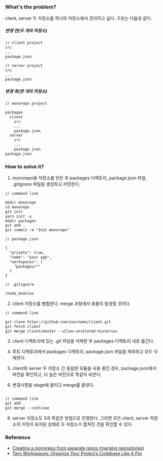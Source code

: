 ### What's the problem?
client, server 두 저장소를 하나의 저장소에서 관리하고 싶다. 구조는 다음과 같다.

##### 변경 전(두 개의 저장소)
```markdown
// client project
src
...
package.json

// server project
src
...
package.json
```

##### 변경 후(한 개의 저장소)

```markdown
// monorepo project

packages
  client
    src
    ...
    package.json
  server
    src
    ...
    package.json
package.json
```


### How to solve it?
1. monorepo용 저장소를 만든 후 packages 디렉토리, package.json 파일, .gitignore 파일을 생성하고 커밋한다.

```markdown
// command line

mkdir monorepo
cd monorepo
git init
yarn init -y
mkdir packages
git add .
git commit -m "Init monorepo" 
```

```markdown
// package.json

{
  "private": true,
  "name": "your app",
  "workspaces": [
    "packages/*"
  ]
}
```

```markdown
// .gitignore

/node_modules
```

2. client 저장소를 병합한다. merge 과정에서 충돌이 발생할 것이다. 

```markdown
// command line

git clone https://github.com/username/client.git
git fetch client
git merge client/master --allow-unrelated-histories
```

3. client 디렉토리에 있는 .git 파일을 삭제한 후  packages 디렉토리 내로 옮긴다.

4. 루트 디렉토리에서 packages 디렉토리, package.json 파일을 제외하고 모두 삭제한다.

5. client와 server 두 저장소 간 동일한 모듈을 사용 중인 경우, package.json에서 버전을 확인하고, 더 높은 버전으로 똑같이 바꾼다.

6. 변경사항을 stage에 올리고  merge를 끝낸다.

```markdown

// command line
git add .
git merge --continue
```

6. server 저장소도 3과 똑같은 방법으로 진행한다. 그러면 모든 client, server 저장소의 커밋이 유지된 상태로 두 저장소가 합쳐진 것을 확인할 수 있다.

### Reference
- [Creating a monorepo from separate repos (merging repositories)](https://medium.com/@mattmazzola/creating-a-monorepo-from-separate-repos-merging-repositories-f7942885ace6)
- [Yarn Workspaces: Organize Your Project’s Codebase Like A Pro](https://www.smashingmagazine.com/2019/07/yarn-workspaces-organize-project-codebase-pro/#install-all-dependencies-say-hello-yarn-lock)
